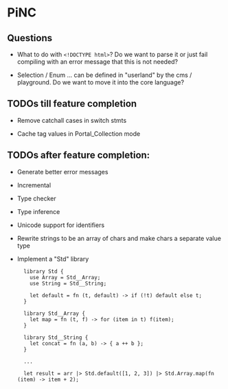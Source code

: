 # PiNC

## Questions

- What to do with `<!DOCTYPE html>`? Do we want to parse it or just fail compiling with an error message that this is
  not needed?

- Selection / Enum ... can be defined in "userland" by the cms / playground. Do we want to move it into the core
  language?

## TODOs till feature completion

- Remove catchall cases in switch stmts

- Cache tag values in Portal_Collection mode

## TODOs after feature completion:

- Generate better error messages

- Incremental

- Type checker

- Type inference

- Unicode support for identifiers

- Rewrite strings to be an array of chars and make chars a separate value type

- Implement a "Std" library

  ```
    library Std {
      use Array = Std__Array;
      use String = Std__String;

      let default = fn (t, default) -> if (!t) default else t;
    }

    library Std__Array {
      let map = fn (t, f) -> for (item in t) f(item);
    }

    library Std__String {
      let concat = fn (a, b) -> { a ++ b };
    }

    ...

    let result = arr |> Std.default([1, 2, 3]) |> Std.Array.map(fn (item) -> item + 2);
  ```
